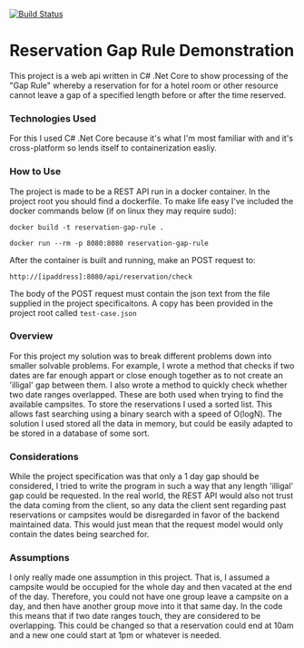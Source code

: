[![Build Status](https://travis-ci.com/mrhollen/reservation-gap-rule.svg?branch=master)](https://travis-ci.com/mrhollen/reservation-gap-rule)

# Reservation Gap Rule Demonstration
This project is a web api written in C# .Net Core to show processing of the "Gap Rule" whereby a reservation for for a hotel room or other resource cannot leave a gap of a specified length before or after the time reserved.

### Technologies Used
For this I used C# .Net Core because it's what I'm most familiar with and it's cross-platform so lends itself to containerization easliy.

### How to Use
The project is made to be a REST API run in a docker container. In the project root you should find a dockerfile. To make life easy I've included the docker commands below (if on linux they may require sudo): 

`docker build -t reservation-gap-rule .`

`docker run --rm -p 8080:8080 reservation-gap-rule`

After the container is built and running, make an POST request to:

`http://[ipaddress]:8080/api/reservation/check`

The body of the POST request must contain the json text from the file supplied in the project specificaitons. A copy has been provided in the project root called `test-case.json`

### Overview
For this project my solution was to break different problems down into smaller solvable problems. For example, I wrote a method that checks if two dates are far enough appart or close enough together as to not create an 'illigal' gap between them. I also wrote a method to quickly check whether two date ranges overlapped. These are both used when trying to find the available campsites. To store the reservations I used a sorted list. This allows fast searching using a binary search with a speed of O(logN). The solution I used stored all the data in memory, but could be easily adapted to be stored in a database of some sort.

### Considerations
While the project specification was that only a 1 day gap should be considered, I tried to write the program in such a way that any length 'illigal' gap could be requested. In the real world, the REST API would also not trust the data coming from the client, so any data the client sent regarding past reservations or campsites would be disregarded in favor of the backend maintained data. This would just mean that the request model would only contain the dates being searched for.

### Assumptions
I only really made one assumption in this project. That is, I assumed a campsite would be occupied for the whole day and then vacated at the end of the day. Therefore, you could not have one group leave a campsite on a day, and then have another group move into it that same day. In the code this means that if two date ranges touch, they are considered to be overlapping. This could be changed so that a reservation could end at 10am and a new one could start at 1pm or whatever is needed.
